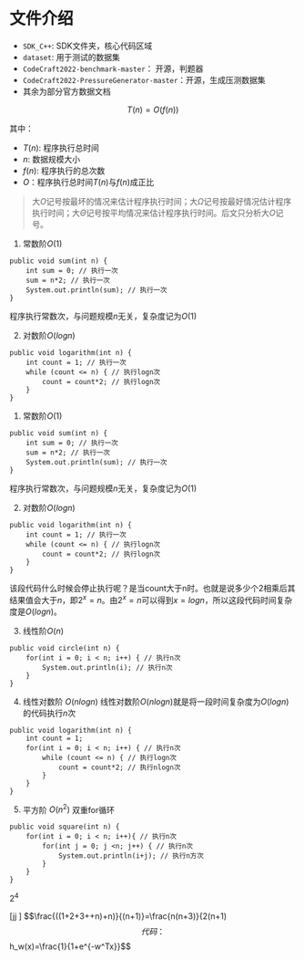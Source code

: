 # 文件介绍
- ```SDK_C++```: SDK文件夹，核心代码区域
- ```dataset```: 用于测试的数据集
- ```CodeCraft2022-benchmark-master```： 开源，判题器
- ```CodeCraft2022-PressureGenerator-master```：开源，生成压测数据集
- 其余为部分官方数据文档

$$T(n)=O(f(n))$$

其中：
- $T(n)$: 程序执行总时间
- $n$: 数据规模大小
- $f(n)$: 程序执行的总次数
- $O$：程序执行总时间$T(n)$与$f(n)$成正比
> 大$O$记号按最坏的情况来估计程序执行时间；大$\Omega$记号按最好情况估计程序执行时间；大$\Theta$记号按平均情况来估计程序执行时间。后文只分析大$O$记号。

1. 常数阶$O(1)$
```
public void sum(int n) {
    int sum = 0; // 执行一次
    sum = n*2; // 执行一次
    System.out.println(sum); // 执行一次
}
```
程序执行常数次，与问题规模$n$无关，复杂度记为$O(1)$

2. 对数阶$O(logn)$
```
public void logarithm(int n) {
    int count = 1; // 执行一次
    while (count <= n) { // 执行logn次
        count = count*2; // 执行logn次
    }
}
```

1. 常数阶$O(1)$
```
public void sum(int n) {
    int sum = 0; // 执行一次
    sum = n*2; // 执行一次
    System.out.println(sum); // 执行一次
}
```
程序执行常数次，与问题规模$n$无关，复杂度记为$O(1)$

2. 对数阶$O(logn)$
```
public void logarithm(int n) {
    int count = 1; // 执行一次
    while (count <= n) { // 执行logn次
        count = count*2; // 执行logn次
    }
}
```
该段代码什么时候会停止执行呢？是当count大于n时。也就是说多少个2相乘后其结果值会大于$n$，即$2^x=n$。由$2^x=n$可以得到$x=logn$，所以这段代码时间复杂度是$O(logn)$。

3. 线性阶$O(n)$
```
public void circle(int n) {
    for(int i = 0; i < n; i++) { // 执行n次
        System.out.println(i); // 执行n次
    }
}
```

4. 线性对数阶 $O(nlogn)$
线性对数阶$O(nlogn)$就是将一段时间复杂度为$O(logn)$的代码执行$n$次
```
public void logarithm(int n) {
    int count = 1;
    for(int i = 0; i < n; i++) { // 执行n次
        while (count <= n) { // 执行logn次
            count = count*2; // 执行nlogn次
        }
    }
}
```

5. 平方阶 $O(n^2)$
双重for循环
```
public void square(int n) {
    for(int i = 0; i < n; i++){ // 执行n次
        for(int j = 0; j <n; j++) { // 执行n次
            System.out.println(i+j); // 执行n方次
        }
    }
}
```

$2^4$

\[jj \]
$$\frac{((1+2+3+\+n)+n)}{(n+1)}=\frac{n(n+3)}{2(n+1)$$
代码：$$h_w(x)=\frac{1}{1+e^{-w^Tx}}$$
